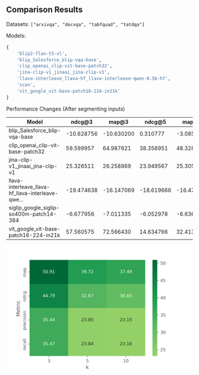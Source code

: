## Comparison Results

Datasets: `["arxivqa", "docvqa", "tabfquad", "tatdqa"]`

Models: 

```python
{
    'blip2-flan-t5-xl',
    'blip_Salesforce_blip-vqa-base',
    'clip_openai_clip-vit-base-patch32',
    'jina-clip-v1_jinaai_jina-clip-v1',
    'llava-interleave_llava-hf_llava-interleave-qwen-0.5b-hf',
    'scan',
    'vit_google_vit-base-patch16-224-in21k'
}
```

Performance Changes (After segmenting inputs)

| Model                                             | ndcg@3     | map@3      | ndcg@5     | map@5      | ndcg@10   | map@10     |
| ------------------------------------------------- | ---------- | ---------- | ---------- | ---------- | --------- | ---------- |
| blip_Salesforce_blip-vqa-base                     | -10.628756 | -10.630200 | 0.310777   | -3.085420  | -7.624803 | -6.972214  |
| clip_openai_clip-vit-base-patch32                 | 59.599957  | 64.987621  | 38.356951  | 48.328693  | 33.550816 | 43.599565  |
| jina-clip-v1_jinaai_jina-clip-v1                  | 25.326511  | 26.258869  | 23.949567  | 25.305822  | 21.521162 | 24.111294  |
| llava-interleave_llava-hf_llava-interleave-qwe... | -19.474638 | -16.147069 | -18.619666 | -16.479845 | -8.349648 | -10.328760 |
| siglip_google_siglip-so400m-patch14-384           | -6.677956  | -7.011335  | -6.052978  | -6.636861  | -5.515351 | -6.404461  |
| vit_google_vit-base-patch16-224-in21k             | 57.560575  | 72.566430  | 14.634766  | 32.413363  | 19.540038 | 31.289937  |

![improvement-hetmap](../figs/improvement-heatmap.png)





